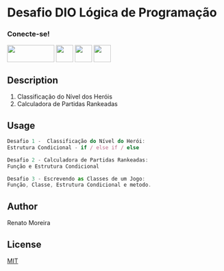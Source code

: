 # Desafio DIO Lógica de Programação

<h3>Conecte-se!</h3>

<a href="https://web.dio.me/users/renato_moreira?tab=skills" target="_blank"> <img align="center" alt="" height="40" width="110" src="https://hermes.digitalinnovation.one/users/company/3a52d6e3-a58c-4755-89c9-fbc093a8868f.png"></a>
<a href="https://www.instagram.com/piano_tato/" target="_blank"> <img align="center" alt="" height="40" width="40" src="https://img.icons8.com/?size=1x&id=nj0Uj45LGUYh&format=png"></a>
<a href="https://www.facebook.com/renato.moreira.908/" target="_blank"> <img align="center" alt="" height="40" width="40" src="https://img.icons8.com/?size=1x&id=jZ0kw76QEzJU&format=png"></a>
<a href="https://www.linkedin.com/in/renatomoreira-rm//" target="_blank"> <img align="center" alt="" height="40" width="40" src="https://img.icons8.com/?size=1x&id=MR3dZdlA53te&format=png"></a>


## Description
1. Classificação do Nível dos Heróis
2. Calculadora de Partidas Rankeadas

## Usage

```JavaScript
Desafio 1 -  Classificação do Nível do Herói: 
Estrutura Condicional - if / else if / else

Desafio 2 - Calculadora de Partidas Rankeadas: 
Função e Estrutura Condicional

Desafio 3 - Escrevendo as Classes de um Jogo:
Função, Classe, Estrutura Condicional e metodo.
```

## Author
Renato Moreira

## License
[MIT](https://choosealicense.com/licenses/mit/)